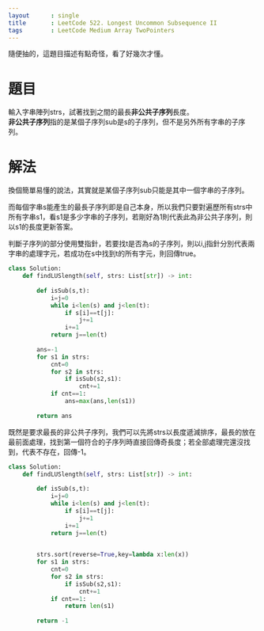 ```yaml
--- 
layout      : single
title       : LeetCode 522. Longest Uncommon Subsequence II
tags        : LeetCode Medium Array TwoPointers
---
```

隨便抽的，這題目描述有點奇怪，看了好幾次才懂。

# 題目
輸入字串陣列strs，試著找到之間的最長**非公共子序列**長度。  
**非公共子序列**指的是某個子序列sub是s的子序列，但不是另外所有字串的子序列。  

# 解法
換個簡單易懂的說法，其實就是某個子序列sub只能是其中一個字串的子序列。  

而每個字串s能產生的最長子序列即是自己本身，所以我們只要對遍歷所有strs中所有字串s1，看s1是多少字串的子序列，若剛好為1則代表此為非公共子序列，則以s1的長度更新答案。

判斷子序列的部分使用雙指針，若要找t是否為s的子序列，則以i,j指針分別代表兩字串的處理字元，若成功在s中找到t的所有字元，則回傳true。

```python
class Solution:
    def findLUSlength(self, strs: List[str]) -> int:
        
        def isSub(s,t):
            i=j=0
            while i<len(s) and j<len(t):
                if s[i]==t[j]:
                    j+=1
                i+=1
            return j==len(t)
        
        ans=-1
        for s1 in strs:
            cnt=0
            for s2 in strs:
                if isSub(s2,s1):
                    cnt+=1
            if cnt==1:
                ans=max(ans,len(s1))
                
        return ans
```

既然是要求最長的非公共子序列，我們可以先將strs以長度遞減排序，最長的放在最前面處理，找到第一個符合的子序列時直接回傳奇長度；若全部處理完還沒找到，代表不存在，回傳-1。

```python
class Solution:
    def findLUSlength(self, strs: List[str]) -> int:
        
        def isSub(s,t):
            i=j=0
            while i<len(s) and j<len(t):
                if s[i]==t[j]:
                    j+=1
                i+=1
            return j==len(t)
        

        strs.sort(reverse=True,key=lambda x:len(x))
        for s1 in strs:
            cnt=0
            for s2 in strs:
                if isSub(s2,s1):
                    cnt+=1
            if cnt==1:
                return len(s1)
                
        return -1
```    
                